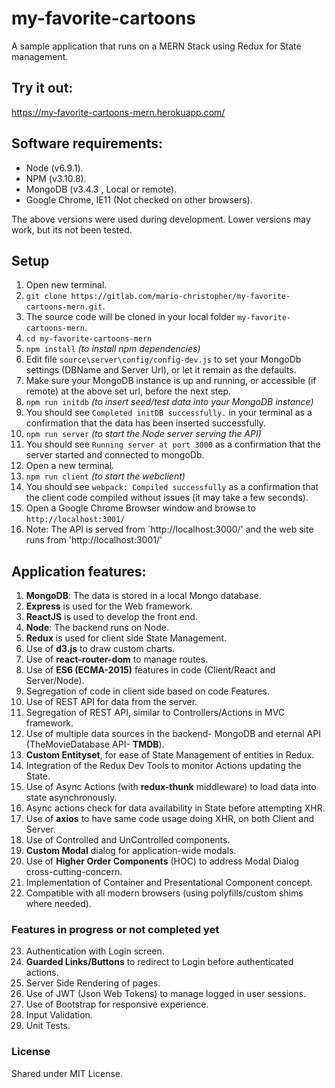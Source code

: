# my-favorite-cartoons
A sample application that runs on a MERN Stack using Redux for State management.

## Try it out:
https://my-favorite-cartoons-mern.herokuapp.com/

## Software requirements:
* Node      (v6.9.1).
* NPM       (v3.10.8).
* MongoDB   (v3.4.3 , Local or remote).
* Google Chrome, IE11   (Not checked on other browsers).

The above versions were used during development. Lower versions may work, but its not been tested.

## Setup
1.    Open new terminal.
2.    `git clone https://gitlab.com/mario-christopher/my-favorite-cartoons-mern.git`.
3.    The source code will be cloned in your local folder `my-favorite-cartoons-mern`.
4.    `cd my-favorite-cartoons-mern`
5.    `npm install`   _(to install npm dependencies)_
6.    Edit file `source\server\config/config-dev.js` to set your MongoDb settings (DBName and Server Url), or let it remain as the defaults.
7.    Make sure your MongoDB instance is up and running, or accessible (if remote) at the above set url, before the next step.
8.    `npm run initdb` _(to insert seed/test data into your MongoDB instance)_
9.   You should see `Completed initDB successfully.` in your terminal as a confirmation that the data has been inserted successfully.
10.   `npm run server`    _(to start the Node server serving the API)_
11.   You should see `Running server at port 3000` as a confirmation that the server started and connected to mongoDb.
12.   Open a new terminal.
13.   `npm run client`   _(to start the webclient)_
14.   You should see `webpack: Compiled successfully` as a confirmation that the client code compiled without issues (it may take a few seconds).
15.   Open a Google Chrome Browser window and browse to `http://localhost:3001/`
16.   Note: The API is served from `http://localhost:3000/' and the web site runs from 'http://localhost:3001/' 

##  Application features:

1.  **MongoDB**: The data is stored in a local Mongo database.
2.  **Express** is used for the Web framework.
3.  **ReactJS** is used to develop the front end.
4.  **Node**: The backend runs on Node.
5.  **Redux** is used for client side State Management.
6.  Use of **d3.js** to draw custom charts.
7.  Use of **react-router-dom** to manage routes.
8.  Use of **ES6 (ECMA-2015)** features in code (Client/React and Server/Node).
9.  Segregation of code in client side based on code Features.
10. Use of REST API for data from the server.
11. Segregation of REST API, similar to Controllers/Actions in MVC framework.
12. Use of multiple data sources in the backend- MongoDB and eternal API (TheMovieDatabase API- **TMDB**).
13. **Custom Entityset**, for ease of State Management of entities in Redux.
14. Integration of the Redux Dev Tools to monitor Actions updating the State.
15. Use of Async Actions (with **redux-thunk** middleware) to load data into state asynchronously.
16. Async actions check for data availability in State before attempting XHR.
17. Use of **axios** to have same code usage doing XHR, on both Client and Server.
18. Use of Controlled and UnControlled components.
19. **Custom Modal** dialog for application-wide modals.
20. Use of **Higher Order Components** (HOC) to address Modal Dialog cross-cutting-concern.
21. Implementation of Container and Presentational Component concept.
22. Compatible with all modern browsers (using polyfills/custom shims where needed).

###  Features in progress or not completed yet

23. Authentication with Login screen.
24. **Guarded Links/Buttons** to redirect to Login before authenticated actions.
25. Server Side Rendering of pages.
26. Use of JWT (Json Web Tokens) to manage logged in user sessions.
27. Use of Bootstrap for responsive experience.
28. Input Validation.
29. Unit Tests.

###   License

Shared under MIT License.